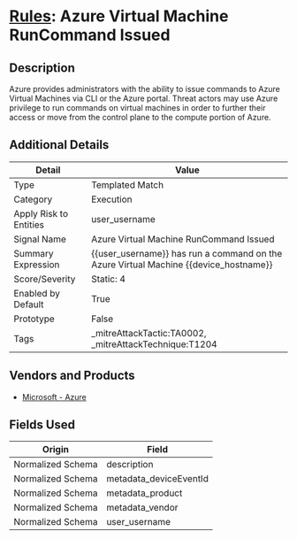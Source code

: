 # [Rules](README.md): Azure Virtual Machine RunCommand Issued

## Description
Azure provides administrators with the ability to issue commands to Azure Virtual Machines via CLI or the Azure portal. Threat actors may use Azure privilege to run commands on virtual machines in order to further their access or move from the control plane to the compute portion of Azure.

## Additional Details
|Detail|Value|
|----|----|
|Type|Templated Match|
|Category|Execution|
|Apply Risk to Entities|user_username|
|Signal Name|Azure Virtual Machine RunCommand Issued|
|Summary Expression|{{user_username}} has run a command on the Azure Virtual Machine {{device_hostname}}|
|Score/Severity|Static: 4|
|Enabled by Default|True|
|Prototype|False|
|Tags|_mitreAttackTactic:TA0002, _mitreAttackTechnique:T1204|
## Vendors and Products
- [Microsoft - Azure](../products/a1225af5-e778-4068-a9a2-47da93d1ff24.md)


## Fields Used

|Origin|Field|
|----|----|
|Normalized Schema|description|
|Normalized Schema|metadata_deviceEventId|
|Normalized Schema|metadata_product|
|Normalized Schema|metadata_vendor|
|Normalized Schema|user_username|


